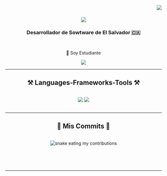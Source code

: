 <img align="right" src="https://visitor-badge.laobi.icu/badge?page_id=salesp07.salesp07" />

<h1 align="center">
    <img src="https://readme-typing-svg.herokuapp.com/?font=Righteous&size=35&center=true&vCenter=true&width=500&height=70&duration=4000&lines=Hi+There!+👋;+I'm+Ethan+Henriquez!;" />
</h1>

<h3 align="center">Desarrollador de Sowtware de El Salvador 🇨🇦</h3>

<br/>

<div align="center">
 
 🌱 Soy Estudiante

 </div>
 
<div align="center"> 
 
  <a href="https://salesp07.github.io" target="_blank">
     <img src="https://img.shields.io/badge/Portfolio-FF5722?style=for-the-badge&logo=todoist&logoColor=white" target="_blank" /> <!-- sqlite, safari, google-chrome are other good icon options -->
  </a>
</div>

 <hr/>
 
<h2 align="center">⚒️ Languages-Frameworks-Tools ⚒️</h2>
<br/>
<div align="center">
    <img src="https://skillicons.dev/icons?i=,html,css,vscode,github,figma" />
    <img src="https://skillicons.dev/icons?i=javascript,firebase,c#,java,kotlin,oracle" /><br>
</div>

<br/>
<hr/>

<div align="center">
  <h2>🐍 Mis Commits 🐍</h2>
  <br>
  <img alt="snake eating my contributions" src="https://raw.githubusercontent.com/ethanzzz1/ethanzzz1/output/github-contribution-grid-snake.svg" />
  
  <br/><br/><br/>
</div>

<hr/>


